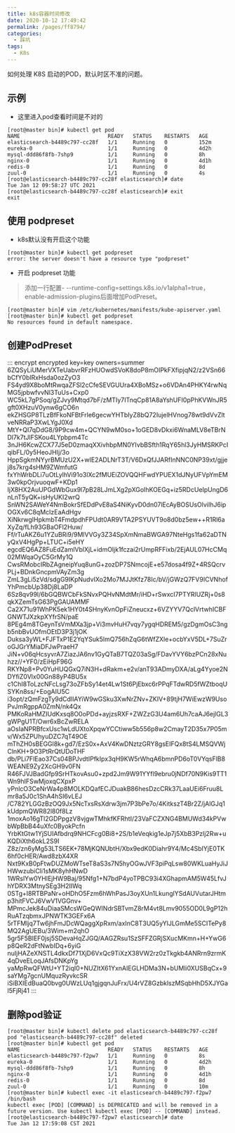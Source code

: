 ```yaml
---
title: k8s容器时间修改
date: 2020-10-12 17:49:42
permalink: /pages/ff8794/
categories:
  - 踩坑
tags:
  - K8s
---
```


如何处理 K8S 启动的POD，默认时区不准的问题。

<!-- more -->


## 示例

- 这里进入pod查看时间是不对的

```shell
[root@master bin]# kubectl get pod
NAME                            READY   STATUS    RESTARTS   AGE
elasticsearch-b4489c797-cc28f   1/1     Running   0          152m
eureka-0                        1/1     Running   0          4d2h
mysql-ddd86f8fb-7shp9           1/1     Running   0          8h
nginx-0                         1/1     Running   0          4d1h
redis-0                         1/1     Running   0          8d
zuul-0                          1/1     Running   0          4s
[root@elasticsearch-b4489c797-cc28f elasticsearch]# date
Tue Jan 12 09:58:27 UTC 2021
[root@elasticsearch-b4489c797-cc28f elasticsearch]# exit
exit
```

## 使用 podpreset

- k8s默认没有开启这个功能
  
```shell
[root@master bin]# kubectl get podpreset
error: the server doesn't have a resource type "podpreset"
```


- 开启 podpreset 功能

> 添加一行配置- --runtime-config=settings.k8s.io/v1alpha1=true，enable-admission-plugins后面增加PodPreset。

```shell
[root@master bin]# vim /etc/kubernetes/manifests/kube-apiserver.yaml
[root@master bin]# kubectl get podpreset
No resources found in default namespace.
```

## 创建PodPreset

::: encrypt encrypted key=key owners=summer
6ZQSyLiUMerVXTeUabvrRFzHUOwdSVoK8doP8mOIPkFXfipjqN2/z2VSn66bCfY0blRxHsda0ozZyO3
FS4yd9X8boMtRwqaZFSl2cCfeSEVGUUra4XBoMSz+o6VDAn4PHKY4rwNqMG5jpbwfvvNl3TuUs+Cxp0
WC5kL7gPSoq/gZJvy9Mtqd7bF/zMTIy7ITnqCp81A8aYshUFI0pPhKVWnJR5gft0XHzuV0ynw6gCO6n
ekZHSGP8TLzBfFkoNFBtFrle6gecwYHTbIyZ8bQ72IujelHVnog78wt9dVvZltveNRRaP3XwLYgJ0Xd
MtY+QI7qDdG8/9P9cw4m+QCYN9wM0so+1oGED8vDkxi6WnaMLV8eTBrNDl7k7tJlFSKou4LYpbpm4Tc
3nJH6KcwZCX77J5eD0zmaqXXivhbpMN0YIvbBSfth1RqY65hl3JyHMSRKPcIqibFL/0y5HeoJHIj/3o
HppSgkmNYyrBMUzU2X+wIE2ADLNrT3T/V6DxQfJJARfInNNC0NP39xt/gjjej8s7krg4sHM9ZWmfutG
fxYhWrbDLi7uOtLylhVi91o3lXc2fMUEiZOVQQHFwdYPUEX1dJNyUFVpYmEM3w0kpOrjvuoqwF+KDp1
IjX8HX2AuUPGdWbGux9l7pB28LJmLXg2pXGoIhKOEGq+iz5RDcUeIpUngD6nLnT5yQK+isHyUKI2wrQ
SnWN2SAWeY4NmBokrSfEDdPvE8aS4NiKyvD0dn07lEcAyBOSUsOlviIhJ6ipOGXv6C8qMcIzEaAdHgv
XiNkrwgIHpkmbT4FmdpdhFPUdt0AR9VTA2PSYUVT9o8d0bz5ew++R1Rl6aXyZq/fLh93GBaOFl2Huw/
Ff/rTuAKZ6u1YZuBRi9/9MlVVGy3Z34SpXmNmaBWGA97NteHgs1fa62aDTNyQxV4HgPp+LTUC+i5eHY
egcdEQ6AZ8FuEdZamlVblXjL+idmOljk1fczai2rUmpRFFixb/2EjAUL07HcCMq02MWqaOyC5GrMy1Q
CwsRMobcIRbZAgneipYuq8unG+zozDP7SNmcojE+e57dosa4f9Z+4RSQcrvPLj+BDnkGncpmVAyZm3g
ZmL3gLi5zVd/sdgG9IKpNudvIXo2Mo7MJJtKfz78Ic/bV/jGWzQ7FV9ICVNhofYhPmcbUp38Dj8LaDP
6Sz8qv99l/6bGQBWCbFkSNvxPQHvNMdtMr/iHD+rSwxcI7PTYRlUZRj+0s8qkXZemTsG63PgGAUAMMF
Ca2X71u91WhPK5ek1HY0t4SHnyKvnOpFiZneucxz+6VZYYV7QclVrtwhICBFGNWTJXzkpXYfrSN/paE
8PEg4m8TGeynTsVmMXa3jp+Vi3mvHuH7vqy7ygqHDREM5/gzDgmOsC3ngb5nbBvUOfmOEtD3P3j1jOK
Duksa3yWL+FJFTxP1E2YqYSuk5lmQ756hZqG6tWfZXle+ocbYxV5DL+7SuZroGJGrYMiaDFJwPraeH7
JiN+v06qHcsyvrA7ZiazJA6nv1GyQTaB7TQZ03aSg/FDavYVY6bzPCn28xNuhzz//+YF0/zEiHpF96G
RKYNp8+Pv0YuHUQGxQ7iN3H+dRakm+e2v/anT93ADmyDXA/aLg4Yyoe2NDYfiZ0Vlx00Gn88yP4BU5x
c1ChI8ToLzcNFcLsg73oZFbSy14et4Lw1St6PjEbxc6rPPqFTdwRD5fWZtboqUSYKn8ss/+EogAIU5C
i3opt/zQmFzgTy9dCdlIAYiW9wGSku3XwNrZNv+ZKIV+89tjH7WiEwzW9UsoPvJmRgppA0ZmN/nk4Qx
PMKoRaHMZIUdKxsq8O0oPDd+ayjzsRXF+ZWZzG3U4am6Uh7caAJ6ejlGL3gWPgU1T/Owr6xBcZwRELA
aOsIaNPRBfcxUsc1wLdUXtoXpqwYCCtiww5b556p8w2CmayT2D35x7P05mv/Wx5ZPUhyuDZC7qT49OE
mThZH0sBEGGl8k+gd7/EzS0x+AxV4KwDNztzGRY8gsEIFQx8tS4LMSQVWjClnKH+9O3PtRrQtUDoTHF
db/PLi7FlEao37Cs04BPJvdtIPfkIpx3qH9KW5rWhqA6bmnPD6oT0VYqsFlB8WEANE9Zy2XcGH9v0FN
R46FJVJBadGfp9SrHTkovAsu0+zpd2Jm9W91YYfl9ebru0jNDf70N9Kis9TT1Wn9hIFSwMjoxqCXpxP
yPnlcO3CeNrWa4p8MOLKDQafECJDuakB86hesDzcCRk37LaaUEi6Fruu8Lmr8a5J0c1ShA4hSI6vLEJ
/C782YLGGzBzOQ9Jx5NcTxsRsXdrw3jm7P3bPe7o/4KitkszT4Br2Z/jAlGJq1kUdpmQWR82l80f8Lz
1moxAo16gTl2GDPpgzV8vjgwTMhkfKFRhtI/23VaFCZXNG4BMUWd34kPVwbWpBbB44uXfc0ByokPcfn
YrbKtGtw1YjSUIAfbdrq9NHCFcg0Bi8+2S/b1eVeqkig1eJp7j5XbB3Pzlj2Rw+uKQDiXth6okL2S9I
Z8z/zn6yMg53LTS6EK+78MjKQNUbtH/Xbx9edK0Diahr9Y4/Mc4SbIYjE0TK6hf0cHER/Awd8zbX4XR
Nxt9KxB0pFtwDUZMoWTseT8aS3s7N5hyOGwJVF3piPqLsw80WKLuaHyJiJHWwzubiCli1sMK8yhHNwD
1WRslYw0YHlEjHW9Baj/95Nfg1+N7bdP4yoTPBC93i4XGhapmAM5W45LfvJhYDRX3MtnySEg3H2IIWq
0STg+I8RTBPaNr+oHDhO5Fzm6hWhPasJ3oyXUn1LkunglYSdAUVutarJHtmp3hitFVCJ6VwV1VGGnv+
MPmcJek84uDiaaSMcsWGeQWINdrSBTvmZ8rM4vt8Lmv9055OD0L9gP12hRuATzqbmxJPNWTK3GEFx6A
5rTFMljq7Tw6jhFmJDcWQaggXpRxm/axInC8T3UQ5yYlJLGmMe5SCITePy8MQ2AgUEBu/3Wim+m2qhO
5gr5F5BIEF0jsj5SDevaHqZJGQ/AAGZRsu1SzSFFZGRjSXucMKmn+H+YwG6p8QeR2dFtNwbIDq+6yiG
nuIjHAZeXNSTL4dkxDf71XjD6VxQc9TiXzX38VW2rz0zTkgkb4ANRrn9zrmK4qDveELoqJAfsDNKpYg
yaMpRwQFWtU+YT2iqI0+NUZItX61YxnAIEGLHDMa3N+bUMli0XUSBqCx+9saYMg7gcnUMquzRyvkcSR
iSiBXIEdBuaQ0bvg0UWzLUq1gjgqnJuFrx/U4rVZ8GzbklszMSqbHhD5XJYGal5FjRj41
:::

## 删除pod验证


```shell
[root@master bin]# kubectl delete pod elasticsearch-b4489c797-cc28f
pod "elasticsearch-b4489c797-cc28f" deleted
[root@master bin]# kubectl get pod
NAME                            READY   STATUS    RESTARTS   AGE
elasticsearch-b4489c797-f2pw7   1/1     Running   0          8s
eureka-0                        1/1     Running   0          4d2h
mysql-ddd86f8fb-7shp9           1/1     Running   0          8h
nginx-0                         1/1     Running   0          4d1h
redis-0                         1/1     Running   0          8d
zuul-0                          1/1     Running   0          10m
[root@master bin]# kubectl exec -it elasticsearch-b4489c797-f2pw7 /bin/bash
kubectl exec [POD] [COMMAND] is DEPRECATED and will be removed in a future version. Use kubectl kubectl exec [POD] -- [COMMAND] instead.
[root@elasticsearch-b4489c797-f2pw7 elasticsearch]# date
Tue Jan 12 17:59:08 CST 2021
```
